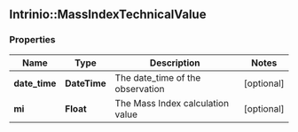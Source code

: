## Intrinio::MassIndexTechnicalValue

### Properties
Name | Type | Description | Notes
------------ | ------------- | ------------- | -------------
**date_time** | **DateTime** | The date_time of the observation | [optional] 
**mi** | **Float** | The Mass Index calculation value | [optional] 


